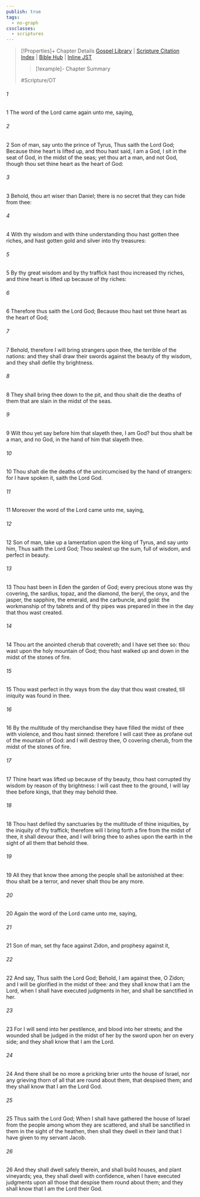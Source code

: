 ```yaml
---
publish: true
tags:
  - no-graph
cssclasses:
  - scriptures
---
```

>[!Properties]+ Chapter Details
>[Gospel Library](https://churchofjesuschrist.org/study/scriptures/ot/ezek/28?lang=eng)    |    [Scripture Citation Index](https://scriptures.byu.edu/#07e1c::c07e1c)    |    [Bible Hub](https://biblehub.com/ezekiel/28.htm)    |    [Inline JST](https://scripturetoolbox.com/html/ic/Ezekiel/28.html)
>>[!example]- Chapter Summary
>> 
> 
>
>#Scripture/OT
###### 1
1 The word of the Lord came again unto me, saying,
###### 2
2 Son of man, say unto the prince of Tyrus, Thus saith the Lord God; Because thine heart is lifted up, and thou hast said, I am a God, I sit in the seat of God, in the midst of the seas; yet thou art a man, and not God, though thou set thine heart as the heart of God:
###### 3
3 Behold, thou art wiser than Daniel; there is no secret that they can hide from thee:
###### 4
4 With thy wisdom and with thine understanding thou hast gotten thee riches, and hast gotten gold and silver into thy treasures:
###### 5
5 By thy great wisdom and by thy traffick hast thou increased thy riches, and thine heart is lifted up because of thy riches:
###### 6
6 Therefore thus saith the Lord God; Because thou hast set thine heart as the heart of God;
###### 7
7 Behold, therefore I will bring strangers upon thee, the terrible of the nations: and they shall draw their swords against the beauty of thy wisdom, and they shall defile thy brightness.
###### 8
8 They shall bring thee down to the pit, and thou shalt die the deaths of them that are slain in the midst of the seas.
###### 9
9 Wilt thou yet say before him that slayeth thee, I am God? but thou shalt be a man, and no God, in the hand of him that slayeth thee.
###### 10
10 Thou shalt die the deaths of the uncircumcised by the hand of strangers: for I have spoken it, saith the Lord God.
###### 11
11 Moreover the word of the Lord came unto me, saying,
###### 12
12 Son of man, take up a lamentation upon the king of Tyrus, and say unto him, Thus saith the Lord God; Thou sealest up the sum, full of wisdom, and perfect in beauty.
###### 13
13 Thou hast been in Eden the garden of God; every precious stone was thy covering, the sardius, topaz, and the diamond, the beryl, the onyx, and the jasper, the sapphire, the emerald, and the carbuncle, and gold: the workmanship of thy tabrets and of thy pipes was prepared in thee in the day that thou wast created.
###### 14
14 Thou art the anointed cherub that covereth; and I have set thee so: thou wast upon the holy mountain of God; thou hast walked up and down in the midst of the stones of fire.
###### 15
15 Thou wast perfect in thy ways from the day that thou wast created, till iniquity was found in thee.
###### 16
16 By the multitude of thy merchandise they have filled the midst of thee with violence, and thou hast sinned: therefore I will cast thee as profane out of the mountain of God: and I will destroy thee, O covering cherub, from the midst of the stones of fire.
###### 17
17 Thine heart was lifted up because of thy beauty, thou hast corrupted thy wisdom by reason of thy brightness: I will cast thee to the ground, I will lay thee before kings, that they may behold thee.
###### 18
18 Thou hast defiled thy sanctuaries by the multitude of thine iniquities, by the iniquity of thy traffick; therefore will I bring forth a fire from the midst of thee, it shall devour thee, and I will bring thee to ashes upon the earth in the sight of all them that behold thee.
###### 19
19 All they that know thee among the people shall be astonished at thee: thou shalt be a terror, and never shalt thou be any more.
###### 20
20 Again the word of the Lord came unto me, saying,
###### 21
21 Son of man, set thy face against Zidon, and prophesy against it,
###### 22
22 And say, Thus saith the Lord God; Behold, I am against thee, O Zidon; and I will be glorified in the midst of thee: and they shall know that I am the Lord, when I shall have executed judgments in her, and shall be sanctified in her.
###### 23
23 For I will send into her pestilence, and blood into her streets; and the wounded shall be judged in the midst of her by the sword upon her on every side; and they shall know that I am the Lord.
###### 24
24 And there shall be no more a pricking brier unto the house of Israel, nor any grieving thorn of all that are round about them, that despised them; and they shall know that I am the Lord God.
###### 25
25 Thus saith the Lord God; When I shall have gathered the house of Israel from the people among whom they are scattered, and shall be sanctified in them in the sight of the heathen, then shall they dwell in their land that I have given to my servant Jacob.
###### 26
26 And they shall dwell safely therein, and shall build houses, and plant vineyards; yea, they shall dwell with confidence, when I have executed judgments upon all those that despise them round about them; and they shall know that I am the Lord their God.
